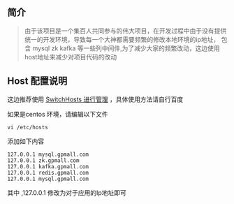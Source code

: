 ## 简介
> 由于该项目是一个集百人共同参与的伟大项目，在开发过程中由于没有提供统一的开发环境，导致每一个大神都需要频繁的修改本地环境的ip地址，
包含 mysql zk kafka 等一些列中间件,为了减少大家的频繁改动，这边使用host地址来减少对项目代码的改动

## Host 配置说明 
这边推荐使用 [SwitchHosts 进行管理](https://oldj.github.io/SwitchHosts/) ，具体使用方法请自行百度

如果是centos 环境，请编辑以下文件
```
vi /etc/hosts
```

添加如下内容 
```
127.0.0.1 mysql.gpmall.com
127.0.0.1 zk.gpmall.com
127.0.0.1 kafka.gpmall.com
127.0.0.1 redis.gpmall.com
127.0.0.1 mysql.gpmall.com
```

其中 ,127.0.0.1 修改为对于应用的Ip地址即可
